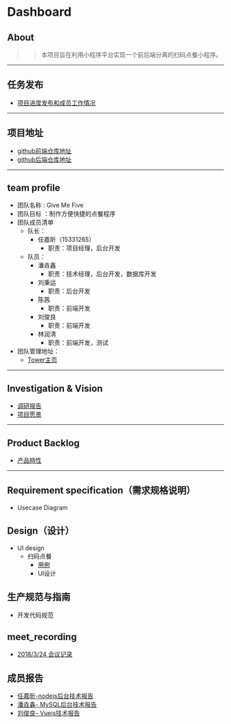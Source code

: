 # Dashboard

## About

>> 本项目旨在利用小程序平台实现一个前后端分离的扫码点餐小程序。
---

## 任务发布
- [项目进度发布和成员工作情况](https://givemefive-sysu.github.io/Dashboard/)
---


## 项目地址
- [github前端仓库地址](https://github.com/GiveMeFive-SYSU/xiaoerFrontEnd)
- [github后端仓库地址](https://github.com/GiveMeFive-SYSU/xiaoerBackEnd)
---


## team profile

- 团队名称 : Give Me Five
- 团队目标 ：制作方便快捷的点餐程序
- 团队成员清单
    - 队长：
        - 任嘉昕（15331265）
            - 职责：项目经理，后台开发
    - 队员：
        - 潘垚鑫
            - 职责：技术经理，后台开发，数据库开发
        - 刘秉运
            - 职责：后台开发
        - 陈茜
            - 职责：前端开发
        - 刘俊良
            - 职责：前端开发
        - 林润清
            - 职责：前端开发，测试
- 团队管理地址： 
    - [Tower主页](https://tower.im/projects/db1e1479542b44fba0f32f1e8d2426c6/)
---

## Investigation & Vision
- [调研报告](./doc/Investigation/调研报告.pdf)
- [项目愿景](./doc/Vision/项目愿景.pdf)
---


## Product Backlog
- [产品特性]()
---

## Requirement specification（需求规格说明）
- Usecase Diagram

## Design（设计）
- UI design
    - 扫码点餐
        - [用例](./doc/use_case/readme.md)
        - UI设计

## 生产规范与指南
- 开发代码规范


## meet_recording
- [2018/3/24 会议记录](./meet_recording/2018-3-24.md)


## 成员报告
- [任嘉昕-nodejs后台技术报告](http://jiaxin.online/2018/04/14/nodejs%E5%AD%A6%E4%B9%A01/)
- [潘垚鑫- MySQL后台技术报告](https://blog.csdn.net/qq_33268231/article/details/79941607)
- [刘俊良- Vuejs技术报告](https://blog.csdn.net/weixin_39629939/article/details/79949049)
